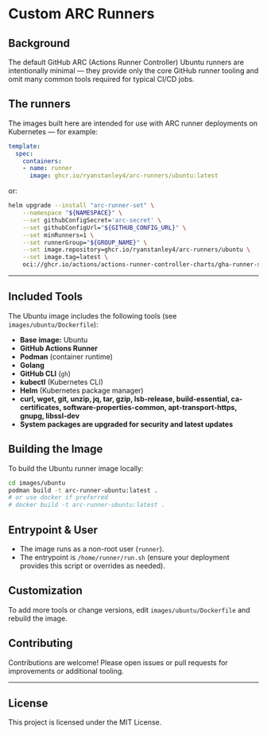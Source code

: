 # Custom ARC Runners

## Background

The default GitHub ARC (Actions Runner Controller) Ubuntu runners are intentionally minimal — they provide only the core GitHub runner tooling and omit many common tools required for typical CI/CD jobs.

## The runners

The images built here are intended for use with ARC runner deployments on Kubernetes — for example:

```yaml
template:
  spec:
    containers:
    - name: runner
      image: ghcr.io/ryanstanley4/arc-runners/ubuntu:latest
```
or:
```sh
helm upgrade --install "arc-runner-set" \
    --namespace "${NAMESPACE}" \
    --set githubConfigSecret='arc-secret' \
    --set githubConfigUrl="${GITHUB_CONFIG_URL}" \
    --set minRunners=1 \
    --set runnerGroup="${GROUP_NAME}" \
    --set image.repository=ghcr.io/ryanstanley4/arc-runners/ubuntu \
    --set image.tag=latest \
    oci://ghcr.io/actions/actions-runner-controller-charts/gha-runner-scale-set
```

---

## Included Tools

The Ubuntu image includes the following tools (see `images/ubuntu/Dockerfile`):

- **Base image:** Ubuntu
- **GitHub Actions Runner**
- **Podman** (container runtime)
- **Golang**
- **GitHub CLI** (`gh`)
- **kubectl** (Kubernetes CLI)
- **Helm** (Kubernetes package manager)
- **curl, wget, git, unzip, jq, tar, gzip, lsb-release, build-essential, ca-certificates, software-properties-common, apt-transport-https, gnupg, libssl-dev**
- **System packages are upgraded for security and latest updates**

## Building the Image

To build the Ubuntu runner image locally:

```sh
cd images/ubuntu
podman build -t arc-runner-ubuntu:latest .
# or use docker if preferred
# docker build -t arc-runner-ubuntu:latest .
```

## Entrypoint & User

- The image runs as a non-root user (`runner`).
- The entrypoint is `/home/runner/run.sh` (ensure your deployment provides this script or overrides as needed).

## Customization

To add more tools or change versions, edit `images/ubuntu/Dockerfile` and rebuild the image.

## Contributing

Contributions are welcome! Please open issues or pull requests for improvements or additional tooling.

---

## License

This project is licensed under the MIT License.